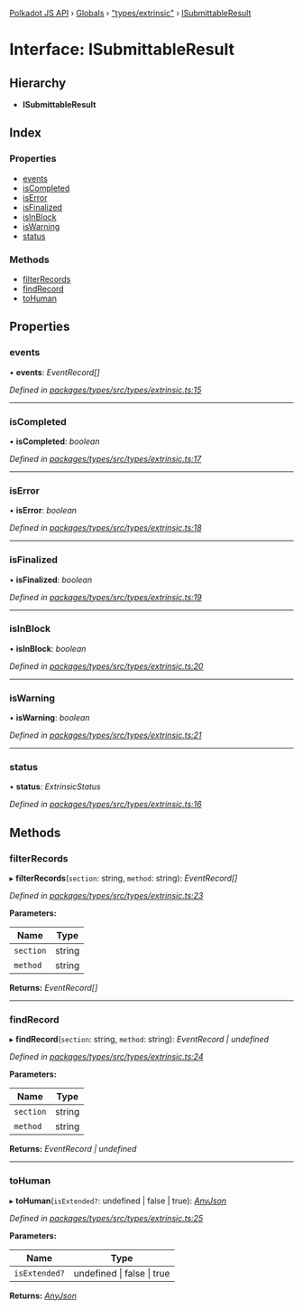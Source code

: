 [Polkadot JS API](../README.md) › [Globals](../globals.md) › ["types/extrinsic"](../modules/_types_extrinsic_.md) › [ISubmittableResult](_types_extrinsic_.isubmittableresult.md)

# Interface: ISubmittableResult

## Hierarchy

* **ISubmittableResult**

## Index

### Properties

* [events](_types_extrinsic_.isubmittableresult.md#events)
* [isCompleted](_types_extrinsic_.isubmittableresult.md#iscompleted)
* [isError](_types_extrinsic_.isubmittableresult.md#iserror)
* [isFinalized](_types_extrinsic_.isubmittableresult.md#isfinalized)
* [isInBlock](_types_extrinsic_.isubmittableresult.md#isinblock)
* [isWarning](_types_extrinsic_.isubmittableresult.md#iswarning)
* [status](_types_extrinsic_.isubmittableresult.md#status)

### Methods

* [filterRecords](_types_extrinsic_.isubmittableresult.md#filterrecords)
* [findRecord](_types_extrinsic_.isubmittableresult.md#findrecord)
* [toHuman](_types_extrinsic_.isubmittableresult.md#tohuman)

## Properties

###  events

• **events**: *EventRecord[]*

*Defined in [packages/types/src/types/extrinsic.ts:15](https://github.com/polkadot-js/api/blob/64f64c1001/packages/types/src/types/extrinsic.ts#L15)*

___

###  isCompleted

• **isCompleted**: *boolean*

*Defined in [packages/types/src/types/extrinsic.ts:17](https://github.com/polkadot-js/api/blob/64f64c1001/packages/types/src/types/extrinsic.ts#L17)*

___

###  isError

• **isError**: *boolean*

*Defined in [packages/types/src/types/extrinsic.ts:18](https://github.com/polkadot-js/api/blob/64f64c1001/packages/types/src/types/extrinsic.ts#L18)*

___

###  isFinalized

• **isFinalized**: *boolean*

*Defined in [packages/types/src/types/extrinsic.ts:19](https://github.com/polkadot-js/api/blob/64f64c1001/packages/types/src/types/extrinsic.ts#L19)*

___

###  isInBlock

• **isInBlock**: *boolean*

*Defined in [packages/types/src/types/extrinsic.ts:20](https://github.com/polkadot-js/api/blob/64f64c1001/packages/types/src/types/extrinsic.ts#L20)*

___

###  isWarning

• **isWarning**: *boolean*

*Defined in [packages/types/src/types/extrinsic.ts:21](https://github.com/polkadot-js/api/blob/64f64c1001/packages/types/src/types/extrinsic.ts#L21)*

___

###  status

• **status**: *ExtrinsicStatus*

*Defined in [packages/types/src/types/extrinsic.ts:16](https://github.com/polkadot-js/api/blob/64f64c1001/packages/types/src/types/extrinsic.ts#L16)*

## Methods

###  filterRecords

▸ **filterRecords**(`section`: string, `method`: string): *EventRecord[]*

*Defined in [packages/types/src/types/extrinsic.ts:23](https://github.com/polkadot-js/api/blob/64f64c1001/packages/types/src/types/extrinsic.ts#L23)*

**Parameters:**

Name | Type |
------ | ------ |
`section` | string |
`method` | string |

**Returns:** *EventRecord[]*

___

###  findRecord

▸ **findRecord**(`section`: string, `method`: string): *EventRecord | undefined*

*Defined in [packages/types/src/types/extrinsic.ts:24](https://github.com/polkadot-js/api/blob/64f64c1001/packages/types/src/types/extrinsic.ts#L24)*

**Parameters:**

Name | Type |
------ | ------ |
`section` | string |
`method` | string |

**Returns:** *EventRecord | undefined*

___

###  toHuman

▸ **toHuman**(`isExtended?`: undefined | false | true): *[AnyJson](../modules/_types_helpers_.md#anyjson)*

*Defined in [packages/types/src/types/extrinsic.ts:25](https://github.com/polkadot-js/api/blob/64f64c1001/packages/types/src/types/extrinsic.ts#L25)*

**Parameters:**

Name | Type |
------ | ------ |
`isExtended?` | undefined &#124; false &#124; true |

**Returns:** *[AnyJson](../modules/_types_helpers_.md#anyjson)*
